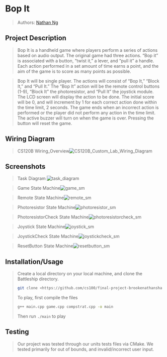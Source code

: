  > <!-- > As you complete each section you **must** remove the prompt text. Every *turnin* of this project includes points for formatting of this README so keep it clean and keep it up to date. 
 > Prompt text is any lines beginning with "\>"
 > Replace anything between \<...\> with your project specifics and remove angle brackets. For example, you need to name your project and replace the header right below this line with that title (no angle brackets). -->
 > 
# Bop It
 > <!--Your author list below should include links to all members GitHub (remove existing author).-->
 
 > Authors: [Nathan Ng](https://github.com/nathanng2001)
 
 > <!--You will be forming a group of **THREE** students and working on an interesting project. A list of proposed project ideas that have been successful in previous quarters is given in the project specifications link on iLearn. You can select an idea from the list, start thinking about the features you will implement, what design patterns can help you implement them, and why. If you want to propose your own original idea, you will have to contact an instructor to discuss the project and obtain written permission before you submit your project proposal. Your project needs to implement two design patterns.The project work should be divided almost equally among team members and each member is expected to work on at least one design pattern (more than one partner may work on a pattern) and some of its test cases. You can of course help each other, but it needs to be clear who will be responsible for which patterns and for which features.-->
 
 > <!-- ## Expectations
 > * Incorporate **at least two** distinct design patterns. You need to include at least *one* design pattern that we will teach this session:
 >   * Composite, Strategy, Abstract Factory, Visitor, or Decorator
 > * All design patterns need to be linked together (it can't be two distinct projects)
 > * Your project should be implemented in C++. If you wish to choose anoher programming language (e.g. Java, Python), please discuss with your lab TA to obtain permission.
 > * You can incorporate additional technologies/tools but they must be approved (in writing) by the instructor or the TA.
 > * Each member of the group **must** be committing code regularly and make sure their code is correctly attributed to them. We will be checking attributions to determine if there was equal contribution to the project.
> * All project phases are to be submitted to this GitHub repository. You should modify this README file to reflect the different phases of the project. In addition, you should regularly hold sprint meetings with your group. -->

## Project Description
 > <!--Your project description should summarize the project you are proposing. Be sure to include-->
 > <!--* Why is it important or interesting to you?-->
 > Bop It is a handheld game where players perform a series of actions based on audio output. The original game had three actions. “Bop it” is associated with a button, “twist it,” a lever, and “pull it” a handle. Each action performed in a set amount of time earns a point, and the aim of the game is to score as many points as possible. 

> Bop It will be single player. The actions will consist of “Bop It,” “Block It,” and “Pull It.” The “Bop It” action will be the remote control buttons (1-9), “Block It” the photoresistor, and “Pull It” the joystick module. The LCD screen will display the action to be done. The initial score will be 0, and will increment by 1 for each correct action done within the time limit, 2 seconds. The game ends when an incorrect action is performed or the player did not perform any action in the time limit. The active buzzer will turn on when the game is over. Pressing the button will reset the game. 

 > <!--## Phase II
 > In addition to completing the "Class Diagram" section below, you will need to 
 > * Set up your GitHub project board as a Kanban board for the project. It should have columns that map roughly to 
 >   * Backlog, TODO, In progress, In testing, Done
 >   * You can change these or add more if you'd like, but we should be able to identify at least these.
 > * There is no requirement for automation in the project board but feel free to explore those options.
 > * Create an "Epic" (note) for each feature and each design pattern and assign them to the appropriate team member. Place these in the `Backlog` column
 > * Complete your first *sprint planning* meeting to plan out the next 7 days of work.
 >   * Create smaller development tasks as issues and assign them to team members. Place these in the `TODO` column.
 >   * These cards should represent roughly 7 days worth of development time for your team, taking you until your first meeting with the TA-->
## Wiring Diagram
 > <!--Include a class diagram(s) for each design pattern and a description of the diagram(s). Your class diagram(s) should include all the main classes you plan for the project. This should be in sufficient detail that another group could pick up the project this point and successfully complete it. Use proper OMT notation (as discussed in the course slides). You may combine multiple design patterns into one diagram if you'd like, but it needs to be clear which portion of the diagram represents which design pattern (either in the diagram or in the description). -->

 > CS120B Wiring_Overview![CS120B_Custom_Lab_Wiring_Diagram](https://user-images.githubusercontent.com/39098603/168495806-99d8620a-b18f-4b07-ac8e-d155a2c704c2.png)

 
 ## Screenshots
 > <!--Screenshots of the input/output after running your application-->
 > Task Diagram ![task_diagram](https://user-images.githubusercontent.com/39098603/168495901-d79324dd-a96e-45a6-83cb-fd7ad7465252.png)

> Game State Machine![game_sm](https://user-images.githubusercontent.com/39098603/168496023-7007cc06-9f3e-4c79-a8e7-a78faf6ec212.png)

> Remote State Machine![remote_sm](https://user-images.githubusercontent.com/39098603/168496034-2d23e9be-0537-4974-a0db-c796de9283be.png)

> Photoresistor State Machine![photoresistor_sm](https://user-images.githubusercontent.com/39098603/168496050-d90069c1-d65f-45ab-8c6a-e30957efdfe5.png)

> PhotoresistorCheck State Machine![photoresistorcheck_sm](https://user-images.githubusercontent.com/39098603/168496059-3c6e1d2c-9ec3-4e5a-ac4e-f419377140e1.png)

> Joystick State Machine![joystick_sm](https://user-images.githubusercontent.com/39098603/168496110-e1fabf2f-4ef0-4118-87f1-4b19e2be618e.png)

> JoystickCheck State Machine![joystickcheck_sm](https://user-images.githubusercontent.com/39098603/168496118-fcc9ddab-d5eb-4cd0-b10f-8a2671326fe2.png)

> ResetButton State Machine![resetbutton_sm](https://user-images.githubusercontent.com/39098603/168496127-baaa3b1a-9fd0-4e59-abf1-556278725e33.png)


 ## Installation/Usage
 > <!--Instructions on installing and running your application-->
 > Create a local directory on your local machine, and clone the Battleship directory.
 > ```sh
 > git clone <https://github.com/cs100/final-project-brookenathanshankar.git>
 > ```
 > To play, first compile the files
 > ```sh
 > g++ main.cpp game.cpp compstrat.cpp -o main
 > ```
 > Then run `./main` to play
 > 
 ## Testing
 > <!--How was your project tested/validated? If you used CI, you should have a "build passing" badge in this README.-->
 > Our project was tested through our units tests files via CMake. We tested primarily for out of bounds, and invalid/incorrect user input.
